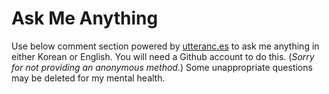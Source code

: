 # Ask Me Anything

Use below comment section powered by [utteranc.es](https://utteranc.es) to ask me anything in either Korean or English.
You will need a Github account to do this. (*Sorry for not providing an anonymous method.*)
Some unappropriate questions may be deleted for my mental health.
